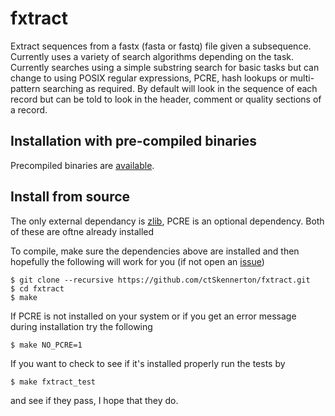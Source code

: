 fxtract
=======

Extract sequences from a fastx (fasta or fastq) file given a
subsequence. Currently uses a variety of search algorithms depending
on the task. Currently searches using a simple substring search for
basic tasks but can change to using POSIX regular expressions, PCRE,
hash lookups or multi-pattern searching as required. By default
will look in the sequence of each record but can be told to look
in the header, comment or quality sections of a record.

## Installation with pre-compiled binaries
Precompiled binaries are [available](https://github.com/ctSkennerton/fxtract/releases).

## Install from source
The only external dependancy is [zlib](http://www.zlib.net/), PCRE
is an optional dependency. Both of these are oftne already installed

To compile, make sure the dependencies above are installed and then
hopefully the following will work for you (if not open an
[issue](https://github.com/ctSkennerton/fxtract/issues))
```
$ git clone --recursive https://github.com/ctSkennerton/fxtract.git
$ cd fxtract
$ make
```
If PCRE is not installed on your system or if you get an error message during
installation try the following
```
$ make NO_PCRE=1
```
If you want to check to see if it's installed properly run the tests by
```
$ make fxtract_test
```
and see if they pass, I hope that they do.

